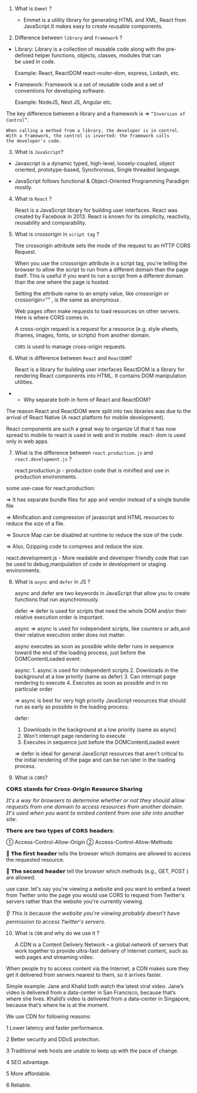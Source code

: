 1. What is `Emmet` ?

   - Emmet is a utility library for generating HTML and XML, React from JavaScript.It makes easy to create reusable components.

2. Difference between `library` and `framework` ?

 * Library: Library is a collection of reusable code along with the pre-defined helper functions, objects, classes, modules that can  
 be used in code.

    Example: React, ReactDOM react-router-dom, express, Lodash, etc.

* Framework: Framework is a set of reusable code and a set of conventions for developing software.

    Example: NodeJS, Next JS, Angular etc.

The key difference between a library and a framework is => `“Inversion of Control”`.

    When calling a method from a library, the developer is in control. With a framework, the control is inverted: the framework calls
    the developer's code.

3. What is `JavaScript`?

* Javascript is a dynamic typed, high-level, loosely-coupled, object oriented, prototype-based, Synchronous, Single threaded language.

* JavaScript follows functional & Object-Oriented Programming Paradigm mostly.

4. What is `React` ?

   React is a JavaScript library for building user interfaces. React was created by Facebook in 2013. React is known for its
   simplicity, reactivity, reusability and comparability.

5. What is crossorigin in `script tag` ?

   The crossorigin attribute sets the mode of the request to an HTTP CORS Request.

   When you use the crossorigin attribute in a script tag, you're telling the browser to allow the script to run from a different
   domain than the page itself. This is useful if you want to run a script from a different domain than the one where the page is
   hosted.

   Setting the attribute name to an empty value, like crossorigin or crossorigin="" , is the same as anonymous .

   <script crossorigin src="app.js"></script>

   <script crossorigin="" src="app.js"></script>

   <script crossorigin="anonymous or xyz" src="app.js"></script>


   Web pages often make requests to load resources on other servers. Here is where CORS comes in.

   A cross-origin request is a request for a resource (e.g. style sheets, iframes, images, fonts, or scripts) from another domain.

   `CORS` is used to manage cross-origin requests.

6. What is difference between `React` and `ReactDOM`?

   React is a library for building user interfaces
   ReactDOM is a library for rendering React components into HTML. It contains DOM manipulation utilities.

  * - Why separate both in form of React and ReactDOM?

   The reason React and ReactDOM were split into two libraries was due to the arrival of React Native (A react platform for mobile
   development).

React components are such a great way to organize UI that it has now spread to mobile to react is used in web and in mobile. react-
dom is used only in web apps.

7. What is the difference between `react.production.js` and `react.development.js` ?

   react.production.js - production code that is minified and use in production environments.

some use-case for react.production:

=> It has separate bundle files for app and vendor instead of a single bundle file

=> Minification and compression of javascript and HTML resources to reduce the size of a file.

=> Source Map can be disabled at runtime to reduce the size of the code.

=> Also, Gzipping code to compress and reduce the size.

react.development.js - More readable and developer friendly code that can be used to debug,manipulation of code in development or
staging environments.

8.  What is `async` and `defer` in JS ?

    async and defer are two keywords in JavaScript that allow you to create functions that run asynchronously.

    defer => defer is used for scripts that need the whole DOM and/or their relative execution order is important.

    async => async is used for independent scripts, like counters or ads,and their relative execution order does not matter.

    async executes as soon as possible while defer runs in sequence toward the end of the loading process, just before the
    DOMContentLoaded event.

    async: 1. async is used for independent scripts 2. Downloads in the background at a low priority (same as defer) 3. Can interrupt 
    page rendering to execute 4. Executes as soon as possible and in no particular order

    => async is best for very high priority JavaScript resources that should run as early as possible in the loading process.

    defer:
     1. Downloads in the background at a low priority (same as async) 
     2. Won't interrupt page rendering to execute 
     3. Executes in sequence just before the DOMContentLoaded event

    => defer is ideal for general JavaScript resources that aren't critical to the initial rendering of the page and can be run
    later in the loading process.

9.  What is `CORS`?

𝗖𝗢𝗥𝗦 𝘀𝘁𝗮𝗻𝗱𝘀 𝗳𝗼𝗿 𝗖𝗿𝗼𝘀𝘀-𝗢𝗿𝗶𝗴𝗶𝗻 𝗥𝗲𝘀𝗼𝘂𝗿𝗰𝗲 𝗦𝗵𝗮𝗿𝗶𝗻𝗴

𝘐𝘵'𝘴 𝘢 𝘸𝘢𝘺 𝘧𝘰𝘳 𝘣𝘳𝘰𝘸𝘴𝘦𝘳𝘴 𝘵𝘰 𝘥𝘦𝘵𝘦𝘳𝘮𝘪𝘯𝘦 𝘸𝘩𝘦𝘵𝘩𝘦𝘳 𝘰𝘳 𝘯𝘰𝘵 𝘵𝘩𝘦𝘺 𝘴𝘩𝘰𝘶𝘭𝘥 𝘢𝘭𝘭𝘰𝘸 𝘳𝘦𝘲𝘶𝘦𝘴𝘵𝘴 𝘧𝘳𝘰𝘮 𝘰𝘯𝘦 𝘥𝘰𝘮𝘢𝘪𝘯 𝘵𝘰 𝘢𝘤𝘤𝘦𝘴𝘴 𝘳𝘦𝘴𝘰𝘶𝘳𝘤𝘦𝘴 𝘧𝘳𝘰𝘮 𝘢𝘯𝘰𝘵𝘩𝘦𝘳 𝘥𝘰𝘮𝘢𝘪𝘯. 𝘐𝘵'𝘴 𝘶𝘴𝘦𝘥 𝘸𝘩𝘦𝘯 𝘺𝘰𝘶 𝘸𝘢𝘯𝘵 𝘵𝘰 𝘦𝘮𝘣𝘦𝘥 𝘤𝘰𝘯𝘵𝘦𝘯𝘵 𝘧𝘳𝘰𝘮 𝘰𝘯𝘦 𝘴𝘪𝘵𝘦 𝘪𝘯𝘵𝘰 𝘢𝘯𝘰𝘵𝘩𝘦𝘳 𝘴𝘪𝘵𝘦.

𝗧𝗵𝗲𝗿𝗲 𝗮𝗿𝗲 𝘁𝘄𝗼 𝘁𝘆𝗽𝗲𝘀 𝗼𝗳 𝗖𝗢𝗥𝗦 𝗵𝗲𝗮𝗱𝗲𝗿𝘀:

① Access-Control-Allow-Origin
② Access-Control-Allow-Methods

👀 𝗧𝗵𝗲 𝗳𝗶𝗿𝘀𝘁 𝗵𝗲𝗮𝗱𝗲𝗿 tells the browser which domains are allowed to access the requested resource.

👀 𝗧𝗵𝗲 𝘀𝗲𝗰𝗼𝗻𝗱 𝗵𝗲𝗮𝗱𝗲𝗿 tell the browser which methods (e.g., GET, POST ) are allowed.

use case:
let's say you're viewing a website and you want to embed a tweet from Twitter onto the page you would use CORS to request from Twitter's servers rather than the website you're currently viewing.

👂 𝘛𝘩𝘪𝘴 𝘪𝘴 𝘣𝘦𝘤𝘢𝘶𝘴𝘦 𝘵𝘩𝘦 𝘸𝘦𝘣𝘴𝘪𝘵𝘦 𝘺𝘰𝘶'𝘳𝘦 𝘷𝘪𝘦𝘸𝘪𝘯𝘨 𝘱𝘳𝘰𝘣𝘢𝘣𝘭𝘺 𝘥𝘰𝘦𝘴𝘯'𝘵 𝘩𝘢𝘷𝘦 𝘱𝘦𝘳𝘮𝘪𝘴𝘴𝘪𝘰𝘯 𝘵𝘰 𝘢𝘤𝘤𝘦𝘴𝘴 𝘛𝘸𝘪𝘵𝘵𝘦𝘳'𝘴 𝘴𝘦𝘳𝘷𝘦𝘳𝘴.

10. What is `CDN` and why do we use it ?

    A CDN is a Content Delivery Network – a global network of servers that work together to provide ultra-fast delivery of Internet
    content, such as web pages and streaming video.

When people try to access content via the Internet, a CDN makes sure they get it delivered from servers nearest to them, so it
arrives faster.

Simple example: Jane and Khalid both watch the latest viral video. Jane’s video is delivered from a data-center in San Francisco,
because that’s where she lives. Khalid’s video is delivered from a data-center in Singapore, because that’s where he is at the
moment.

We use CDN for following reasons:

1 Lower latency and faster performance.

2 Better security and DDoS protection.

3 Traditional web hosts are unable to keep up with the pace of change.

4 SEO advantage.

5 More affordable.

6 Reliable.
